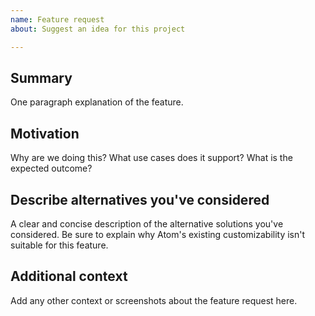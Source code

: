 ```yaml
---
name: Feature request
about: Suggest an idea for this project

---
```


<!--

Have you read Atom's Code of Conduct? By filing an Issue, you are expected to comply with it, including treating everyone with respect: https://github.com/atom/.github/blob/master/CODE_OF_CONDUCT.md

Do you want to ask a question? Are you looking for support? The Atom message board is the best place for getting support: https://discuss.atom.io

---

Keep in mind that Atom is highly customizable in a number of ways and we strongly prefer that you consider these options before filing this issue:

* https://flight-manual.atom.io/using-atom/sections/basic-customization/: tweak Atom's configuration, styles, and keybindings.
* https://flight-manual.atom.io/using-atom/sections/atom-packages/: install a community package.
* https://flight-manual.atom.io/hacking-atom/: use the Atom API in your init script, to create a package, or to enhance an existing package.

If you're convinced that none of these options are appropriate for the feature you want, please explain why that's the case by completely filling out the issue template below.

Also note that the Atom team has finite resources so it's unlikely that we'll work on feature requests. If we're interested in a particular feature however, we'll follow up and ask you to submit an RFC to talk about it in more detail.

-->

## Summary

One paragraph explanation of the feature.

## Motivation

Why are we doing this? What use cases does it support? What is the expected outcome?

## Describe alternatives you've considered

A clear and concise description of the alternative solutions you've considered. Be sure to explain why Atom's existing customizability isn't suitable for this feature.

## Additional context

Add any other context or screenshots about the feature request here.
